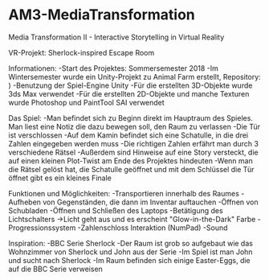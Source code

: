 # AM3-MediaTransformation
Media Transformation II - Interactive Storytelling in Virtual Reality

VR-Projekt: Sherlock-inspired Escape Room

Informationen:  -Start des Projektes: Sommersemester 2018
                -Im Wintersemester wurde ein Unity-Projekt zu Animal Farm erstellt, Repository: )
                -Benutzung der Spiel-Engine Unity
                -Für die erstellten 3D-Objekte wurde 3ds Max verwendet
                -Für die erstellten 2D-Objekte und manche Texturen wurde Photoshop und PaintTool SAI verwendet
                
Das Spiel:      -Man befindet sich zu Beginn direkt im Hauptraum des Spieles. Man liest eine Notiz die dazu bewegen soll,
                den Raum zu verlassen
                -Die Tür ist verschlossen
                -Auf dem Kamin befindet sich eine Schatulle, in die drei Zahlen eingegeben werden muss
                -Die richtigen Zahlen erfährt man durch 3 verschiedene Rätsel
                -Außerdem sind Hinweise auf eine Story versteckt, die auf einen kleinen Plot-Twist am Ende des Projektes hindeuten
                -Wenn man die Rätsel gelöst hat, die Schatulle geöffnet und mit dem Schlüssel die Tür öffnet gibt es ein kleines Finale
                
Funktionen und Möglichkeiten:
                -Transportieren innerhalb des Raumes
                -Aufheben von Gegenständen, die dann im Inventar auftauchen
                -Öffnen von Schubladen
                -Öffnen und Schließen des Laptops
                -Betätigung des Lichtschalters ->Licht geht aus und es erscheint "Glow-in-the-Dark" Farbe
                -Progressionssystem
                -Zahlenschloss Interaktion (NumPad)
                -Sound
                
Inspiration:    -BBC Serie Sherlock
                -Der Raum ist grob so aufgebaut wie das Wohnzimmer von Sherlock und John aus der Serie
                -Im Spiel ist man John und sucht nach Sherlock
                -Im Raum befinden sich einige Easter-Eggs, die auf die BBC Serie verweisen
